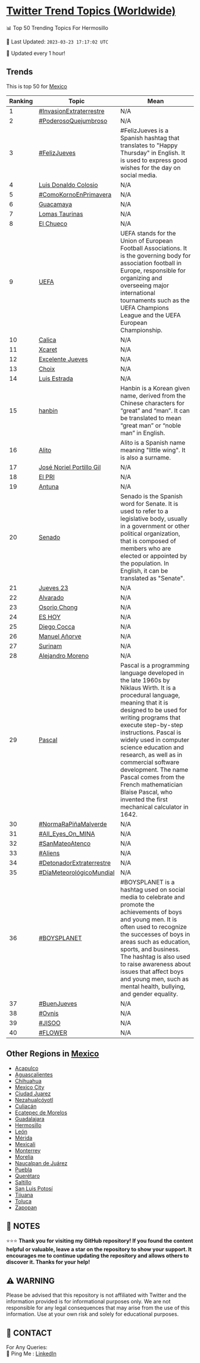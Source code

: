 [Twitter Trend Topics (Worldwide)](https://github.com/ErcinDedeoglu/Twitter-Trend-Topics)
==========


📊 Top 50 Trending Topics For Hermosillo

📆 Last Updated: `2023-03-23 17:17:02 UTC`

🔧 Updated every 1 hour!


## Trends

This is top 50 for [Mexico](</Mexico>)

| Ranking | Topic | Mean |
| ------- | ------------ | ------------ |
| 1 | [#InvasionExtraterrestre](http://twitter.com/search?q=%23InvasionExtraterrestre) | N/A |
| 2 | [#PoderosoQuejumbroso](http://twitter.com/search?q=%23PoderosoQuejumbroso) | N/A |
| 3 | [#FelizJueves](http://twitter.com/search?q=%23FelizJueves) | #FelizJueves is a Spanish hashtag that translates to "Happy Thursday" in English. It is used to express good wishes for the day on social media. |
| 4 | [Luis Donaldo Colosio](http://twitter.com/search?q=Luis+Donaldo+Colosio) | N/A |
| 5 | [#ComoKornoEnPrimavera](http://twitter.com/search?q=%23ComoKornoEnPrimavera) | N/A |
| 6 | [Guacamaya](http://twitter.com/search?q=Guacamaya) | N/A |
| 7 | [Lomas Taurinas](http://twitter.com/search?q=Lomas+Taurinas) | N/A |
| 8 | [El Chueco](http://twitter.com/search?q=El+Chueco) | N/A |
| 9 | [UEFA](http://twitter.com/search?q=UEFA) | UEFA stands for the Union of European Football Associations. It is the governing body for association football in Europe, responsible for organizing and overseeing major international tournaments such as the UEFA Champions League and the UEFA European Championship. |
| 10 | [Calica](http://twitter.com/search?q=Calica) | N/A |
| 11 | [Xcaret](http://twitter.com/search?q=Xcaret) | N/A |
| 12 | [Excelente Jueves](http://twitter.com/search?q=Excelente+Jueves) | N/A |
| 13 | [Choix](http://twitter.com/search?q=Choix) | N/A |
| 14 | [Luis Estrada](http://twitter.com/search?q=Luis+Estrada) | N/A |
| 15 | [hanbin](http://twitter.com/search?q=hanbin) | Hanbin is a Korean given name, derived from the Chinese characters for “great” and “man”. It can be translated to mean “great man” or “noble man” in English. |
| 16 | [Alito](http://twitter.com/search?q=Alito) | Alito is a Spanish name meaning "little wing". It is also a surname. |
| 17 | [José Noriel Portillo Gil](http://twitter.com/search?q=Jos%c3%a9+Noriel+Portillo+Gil) | N/A |
| 18 | [El PRI](http://twitter.com/search?q=El+PRI) | N/A |
| 19 | [Antuna](http://twitter.com/search?q=Antuna) | N/A |
| 20 | [Senado](http://twitter.com/search?q=Senado) | Senado is the Spanish word for Senate. It is used to refer to a legislative body, usually in a government or other political organization, that is composed of members who are elected or appointed by the population. In English, it can be translated as "Senate". |
| 21 | [Jueves 23](http://twitter.com/search?q=Jueves+23) | N/A |
| 22 | [Alvarado](http://twitter.com/search?q=Alvarado) | N/A |
| 23 | [Osorio Chong](http://twitter.com/search?q=Osorio+Chong) | N/A |
| 24 | [ES HOY](http://twitter.com/search?q=ES+HOY) | N/A |
| 25 | [Diego Cocca](http://twitter.com/search?q=Diego+Cocca) | N/A |
| 26 | [Manuel Añorve](http://twitter.com/search?q=Manuel+A%c3%b1orve) | N/A |
| 27 | [Surinam](http://twitter.com/search?q=Surinam) | N/A |
| 28 | [Alejandro Moreno](http://twitter.com/search?q=Alejandro+Moreno) | N/A |
| 29 | [Pascal](http://twitter.com/search?q=Pascal) | Pascal is a programming language developed in the late 1960s by Niklaus Wirth. It is a procedural language, meaning that it is designed to be used for writing programs that execute step-by-step instructions. Pascal is widely used in computer science education and research, as well as in commercial software development. The name Pascal comes from the French mathematician Blaise Pascal, who invented the first mechanical calculator in 1642. |
| 30 | [#NormaRaPiñaMalverde](http://twitter.com/search?q=%23NormaRaPi%c3%b1aMalverde) | N/A |
| 31 | [#All_Eyes_On_MINA](http://twitter.com/search?q=%23All_Eyes_On_MINA) | N/A |
| 32 | [#SanMateoAtenco](http://twitter.com/search?q=%23SanMateoAtenco) | N/A |
| 33 | [#Aliens](http://twitter.com/search?q=%23Aliens) | N/A |
| 34 | [#DetonadorExtraterrestre](http://twitter.com/search?q=%23DetonadorExtraterrestre) | N/A |
| 35 | [#DíaMeteorológicoMundial](http://twitter.com/search?q=%23D%c3%adaMeteorol%c3%b3gicoMundial) | N/A |
| 36 | [#BOYSPLANET](http://twitter.com/search?q=%23BOYSPLANET) | #BOYSPLANET is a hashtag used on social media to celebrate and promote the achievements of boys and young men. It is often used to recognize the successes of boys in areas such as education, sports, and business. The hashtag is also used to raise awareness about issues that affect boys and young men, such as mental health, bullying, and gender equality. |
| 37 | [#BuenJueves](http://twitter.com/search?q=%23BuenJueves) | N/A |
| 38 | [#Ovnis](http://twitter.com/search?q=%23Ovnis) | N/A |
| 39 | [#JISOO](http://twitter.com/search?q=%23JISOO) | N/A |
| 40 | [#FLOWER](http://twitter.com/search?q=%23FLOWER) | N/A |



## Other Regions in [Mexico](</Mexico>)

* [Acapulco](</Mexico/Acapulco.md>)
* [Aguascalientes](</Mexico/Aguascalientes.md>)
* [Chihuahua](</Mexico/Chihuahua.md>)
* [Mexico City](</Mexico/Mexico City.md>)
* [Ciudad Juarez](</Mexico/Ciudad Juarez.md>)
* [Nezahualcóyotl](</Mexico/Nezahualcóyotl.md>)
* [Culiacán](</Mexico/Culiacán.md>)
* [Ecatepec de Morelos](</Mexico/Ecatepec de Morelos.md>)
* [Guadalajara](</Mexico/Guadalajara.md>)
* [Hermosillo](</Mexico/Hermosillo.md>)
* [León](</Mexico/León.md>)
* [Mérida](</Mexico/Mérida.md>)
* [Mexicali](</Mexico/Mexicali.md>)
* [Monterrey](</Mexico/Monterrey.md>)
* [Morelia](</Mexico/Morelia.md>)
* [Naucalpan de Juárez](</Mexico/Naucalpan de Juárez.md>)
* [Puebla](</Mexico/Puebla.md>)
* [Querétaro](</Mexico/Querétaro.md>)
* [Saltillo](</Mexico/Saltillo.md>)
* [San Luis Potosí](</Mexico/San Luis Potosí.md>)
* [Tijuana](</Mexico/Tijuana.md>)
* [Toluca](</Mexico/Toluca.md>)
* [Zapopan](</Mexico/Zapopan.md>)



## 📝 NOTES

⭐⭐⭐ **Thank you for visiting my GitHub repository! If you found the content helpful or valuable, leave a star on the repository to show your support. It encourages me to continue updating the repository and allows others to discover it. Thanks for your help!**


## ⚠️ WARNING

Please be advised that this repository is not affiliated with Twitter and the information provided is for informational purposes only. We are not responsible for any legal consequences that may arise from the use of this information. Use at your own risk and solely for educational purposes.


## 📨 CONTACT

 For Any Queries:  
            🏓 Ping Me : [LinkedIn](https://www.linkedin.com/in/ercindedeoglu/)
